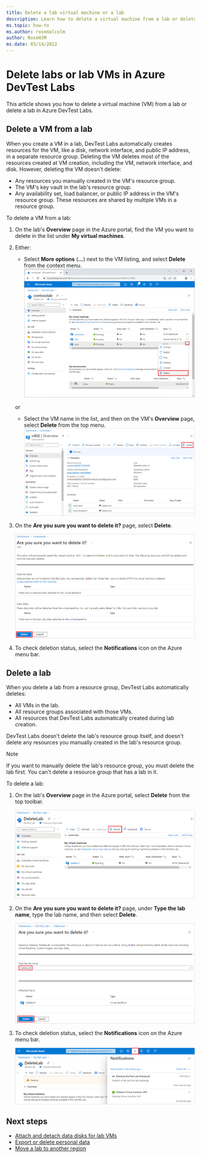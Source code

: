 ```yaml
---
title: Delete a lab virtual machine or a lab
description: Learn how to delete a virtual machine from a lab or delete a lab in Azure DevTest Labs.
ms.topic: how-to
ms.author: rosemalcolm
author: RoseHJM
ms.date: 03/14/2022
---
```


# Delete labs or lab VMs in Azure DevTest Labs

This article shows you how to delete a virtual machine (VM) from a lab or delete a lab in Azure DevTest Labs.

## Delete a VM from a lab

When you create a VM in a lab, DevTest Labs automatically creates resources for the VM, like a disk, network interface, and public IP address, in a separate resource group. Deleting the VM deletes most of the resources created at VM creation, including the VM, network interface, and disk. However, deleting the VM doesn't delete:

- Any resources you manually created in the VM's resource group.
- The VM's key vault in the lab's resource group.
- Any availability set, load balancer, or public IP address in the VM's resource group. These resources are shared by multiple VMs in a resource group.

To delete a VM from a lab:

1. On the lab's **Overview** page in the Azure portal, find the VM you want to delete in the list under **My virtual machines**.

1. Either:

   - Select **More options** (**...**) next to the VM listing, and select **Delete** from the context menu.
     ![Screenshot of Delete selected on the V M's context menu on the lab Overview page.](media/devtest-lab-delete-lab-vm/delete-vm-menu-in-list.png)

   or

   - Select the VM name in the list, and then on the VM's **Overview** page, select **Delete** from the top menu.
     ![Screenshot of the Delete button on the V M Overview page.](media/devtest-lab-delete-lab-vm/delete-from-vm-page.png) 

1. On the **Are you sure you want to delete it?** page, select **Delete**.

   ![Screenshot of the V M deletion confirmation page.](media/devtest-lab-delete-lab-vm/select-lab.png) 

1. To check deletion status, select the **Notifications** icon on the Azure menu bar. 

## Delete a lab

When you delete a lab from a resource group, DevTest Labs automatically deletes:

- All VMs in the lab.
- All resource groups associated with those VMs.
- All resources that DevTest Labs automatically created during lab creation.

DevTest Labs doesn't delete the lab's resource group itself, and doesn't delete any resources you manually created in the lab's resource group.

> [!NOTE]
> If you want to manually delete the lab's resource group, you must delete the lab first. You can't delete a resource group that has a lab in it.

To delete a lab:

1. On the lab's **Overview** page in the Azure portal, select **Delete** from the top toolbar.

   ![Screenshot of the Delete button on the lab Overview page.](media/devtest-lab-delete-lab-vm/delete-button.png)

1. On the **Are you sure you want to delete it?** page, under **Type the lab name**, type the lab name, and then select **Delete**.

   ![Screenshot of the lab deletion confirmation page.](media/devtest-lab-delete-lab-vm/confirm-delete.png) 

1. To check deletion status, select the **Notifications** icon on the Azure menu bar. 

   ![Screenshot of the Notifications icon on the Azure menu bar.](media/devtest-lab-delete-lab-vm/delete-status.png)

## Next steps

- [Attach and detach data disks for lab VMs](devtest-lab-attach-detach-data-disk.md)
- [Export or delete personal data](personal-data-delete-export.md)
- [Move a lab to another region](how-to-move-labs.md)

